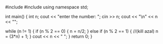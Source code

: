 #include <iostream>
#include <string>
using namespace std;


int main() {
  int n;
  cout << "enter the number: ";
  cin >> n;
  cout << "\n" << n << "";


  while (n != 1) {
    if (n % 2 == 0) {
      n = n/2;
    }
    else if (n % 2 == 1) { //(kill azal)
      n = (3*n) + 1;
    }
    cout << n << " ";
  }
  return 0;
}
